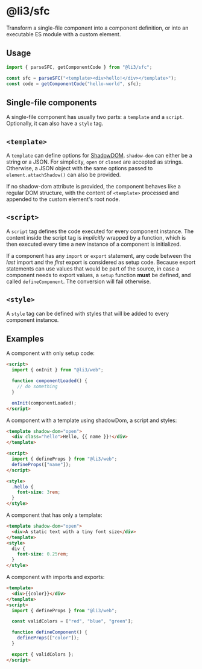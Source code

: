 # @li3/sfc

Transform a single-file component into a component definition, or into an executable ES module with a custom element.

## Usage

```js
import { parseSFC, getComponentCode } from "@li3/sfc";

const sfc = parseSFC("<template><div>hello!</div></template>");
const code = getComponentCode("hello-world", sfc);
```

## Single-file components

A single-file component has usually two parts: a `template` and a `script`. Optionally, it can also have a `style` tag.

## `<template>`

A `template` can define options for [ShadowDOM](https://developer.mozilla.org/en-US/docs/Web/API/Element/attachShadow).
`shadow-dom` can either be a string or a JSON. For simplicity, `open` or `closed` are accepted as strings.
Otherwise, a JSON object with the same options passed to `element.attachShadow()` can also be provided.

If no shadow-dom attribute is provided, the component behaves like a regular DOM structure, with the content of `<template>` processed
and appended to the custom element's root node.

## `<script>`

A `script` tag defines the code executed for every component instance.
The content inside the script tag is _implicitly_ wrapped by a function, which is then executed every time a new instance of a component
is initialized.

If a component has any `import` or `export` statement, any code between the _last_ import and the _first_ export is considered as setup code. Because export statements can use values that would be part of the source, in case a component needs to export values, a `setup` function **must** be defined, and called `defineComponent`. The conversion will fail otherwise.

## `<style>`

A `style` tag can be defined with styles that will be added to every component instance.

## Examples

A component with only setup code:

```html
<script>
  import { onInit } from "@li3/web";

  function componentLoaded() {
    // do something
  }

  onInit(componentLoaded);
</script>
```

A component with a template using shadowDom, a script and styles:

```html
<template shadow-dom="open">
  <div class="hello">Hello, {{ name }}!</div>
</template>

<script>
  import { defineProps } from "@li3/web";
  defineProps(["name"]);
</script>

<style>
  .hello {
    font-size: 3rem;
  }
</style>
```

A component that has only a template:

```html
<template shadow-dom="open">
  <div>A static text with a tiny font size</div>
</template>
<style>
  div {
    font-size: 0.25rem;
  }
</style>
```

A component with imports and exports:

```html
<template>
  <div>{{color}}</div>
</template>
<script>
  import { defineProps } from "@li3/web";

  const validColors = ["red", "blue", "green"];

  function defineComponent() {
    defineProps(["color"]);
  }

  export { validColors };
</script>
```
